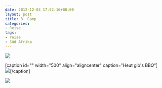 ```yaml
---
date: 2012-12-03 17:52:16+00:00
layout: post
title: 3. Camp
categories:
- Reise
tags:
- reise
- Süd Afrika
---
```


[![](http://clemi.ag3r.at/wp-content/uploads/2012/12/wpid-Photo-03.12.2012-1727.jpg)](http://clemi.ag3r.at/wp-content/uploads/2012/12/wpid-Photo-03.12.2012-1727.jpg)

<!-- more -->


[caption id="" width="500" align="aligncenter" caption="Heut gib's BBQ"][![](http://clemi.ag3r.at/wp-content/uploads/2012/12/wpid-Photo-03.12.2012-1830.jpg)](http://clemi.ag3r.at/wp-content/uploads/2012/12/wpid-Photo-03.12.2012-1830.jpg)[/caption]



[![](http://clemi.ag3r.at/wp-content/uploads/2012/12/wpid-Photo-03.12.2012-18301.jpg)](http://clemi.ag3r.at/wp-content/uploads/2012/12/wpid-Photo-03.12.2012-18301.jpg)
